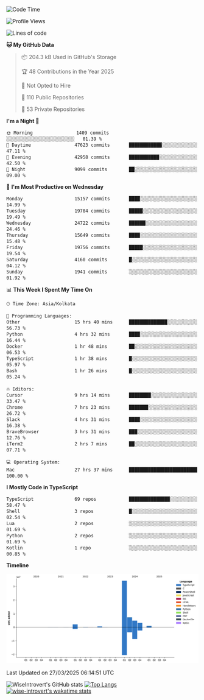 <!--START_SECTION:waka-->
![Code Time](http://img.shields.io/badge/Code%20Time-2%2C299%20hrs%2023%20mins-blue)

![Profile Views](http://img.shields.io/badge/Profile%20Views-0-blue)

![Lines of code](https://img.shields.io/badge/From%20Hello%20World%20I%27ve%20Written-53.2%20million%20lines%20of%20code-blue)

**🐱 My GitHub Data** 

> 📦 204.3 kB Used in GitHub's Storage 
 > 
> 🏆 48 Contributions in the Year 2025
 > 
> 🚫 Not Opted to Hire
 > 
> 📜 110 Public Repositories 
 > 
> 🔑 53 Private Repositories 
 > 
**I'm a Night 🦉** 

```text
🌞 Morning                1409 commits        ░░░░░░░░░░░░░░░░░░░░░░░░░   01.39 % 
🌆 Daytime                47623 commits       ████████████░░░░░░░░░░░░░   47.11 % 
🌃 Evening                42958 commits       ███████████░░░░░░░░░░░░░░   42.50 % 
🌙 Night                  9099 commits        ██░░░░░░░░░░░░░░░░░░░░░░░   09.00 % 
```
📅 **I'm Most Productive on Wednesday** 

```text
Monday                   15157 commits       ████░░░░░░░░░░░░░░░░░░░░░   14.99 % 
Tuesday                  19704 commits       █████░░░░░░░░░░░░░░░░░░░░   19.49 % 
Wednesday                24722 commits       ██████░░░░░░░░░░░░░░░░░░░   24.46 % 
Thursday                 15649 commits       ████░░░░░░░░░░░░░░░░░░░░░   15.48 % 
Friday                   19756 commits       █████░░░░░░░░░░░░░░░░░░░░   19.54 % 
Saturday                 4160 commits        █░░░░░░░░░░░░░░░░░░░░░░░░   04.12 % 
Sunday                   1941 commits        ░░░░░░░░░░░░░░░░░░░░░░░░░   01.92 % 
```


📊 **This Week I Spent My Time On** 

```text
🕑︎ Time Zone: Asia/Kolkata

💬 Programming Languages: 
Other                    15 hrs 40 mins      ██████████████░░░░░░░░░░░   56.73 % 
Python                   4 hrs 32 mins       ████░░░░░░░░░░░░░░░░░░░░░   16.44 % 
Docker                   1 hr 48 mins        ██░░░░░░░░░░░░░░░░░░░░░░░   06.53 % 
TypeScript               1 hr 38 mins        █░░░░░░░░░░░░░░░░░░░░░░░░   05.97 % 
Bash                     1 hr 26 mins        █░░░░░░░░░░░░░░░░░░░░░░░░   05.24 % 

🔥 Editors: 
Cursor                   9 hrs 14 mins       ████████░░░░░░░░░░░░░░░░░   33.47 % 
Chrome                   7 hrs 23 mins       ███████░░░░░░░░░░░░░░░░░░   26.72 % 
Slack                    4 hrs 31 mins       ████░░░░░░░░░░░░░░░░░░░░░   16.38 % 
BraveBrowser             3 hrs 31 mins       ███░░░░░░░░░░░░░░░░░░░░░░   12.76 % 
iTerm2                   2 hrs 7 mins        ██░░░░░░░░░░░░░░░░░░░░░░░   07.71 % 

💻 Operating System: 
Mac                      27 hrs 37 mins      █████████████████████████   100.00 % 
```

**I Mostly Code in TypeScript** 

```text
TypeScript               69 repos            ███████████████░░░░░░░░░░   58.47 % 
Shell                    3 repos             █░░░░░░░░░░░░░░░░░░░░░░░░   02.54 % 
Lua                      2 repos             ░░░░░░░░░░░░░░░░░░░░░░░░░   01.69 % 
Python                   2 repos             ░░░░░░░░░░░░░░░░░░░░░░░░░   01.69 % 
Kotlin                   1 repo              ░░░░░░░░░░░░░░░░░░░░░░░░░   00.85 % 
```



**Timeline**

![Lines of Code chart](https://raw.githubusercontent.com/wise-introvert/wise-introvert/master/assets/bar_graph.png)


 Last Updated on 27/03/2025 06:14:51 UTC
<!--END_SECTION:waka-->

![WiseIntrovert's GitHub stats](https://github-readme-stats.vercel.app/api?username=wise-introvert&count_private=true&show_icons=true)
[![Top Langs](https://github-readme-stats.vercel.app/api/top-langs/?username=wise-introvert&langs_count=10)](https://github.com/anuraghazra/github-readme-stats)
[![wise-introvert's wakatime stats](https://github-readme-stats.vercel.app/api/wakatime?username=wiseintrovert)](https://github.com/anuraghazra/github-readme-stats)
